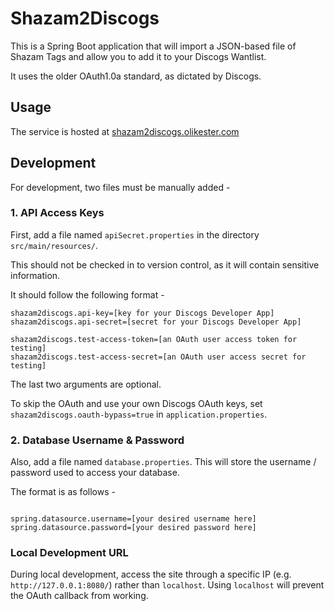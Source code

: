 # Shazam2Discogs

This is a Spring Boot application that will import a JSON-based file of Shazam Tags and allow you to add it to your Discogs Wantlist. 

It uses the older OAuth1.0a standard, as dictated by Discogs. 

## Usage

The service is hosted at [shazam2discogs.olikester.com](https://shazam2discogs.olikester.com)

## Development

For development, two files must be manually added - 

### 1. API Access Keys

First, add a file named `apiSecret.properties` in the directory `src/main/resources/`. 

This should not be checked in to version control, as it will contain sensitive information. 

It should follow the following format - 

```
shazam2discogs.api-key=[key for your Discogs Developer App]
shazam2discogs.api-secret=[secret for your Discogs Developer App]

shazam2discogs.test-access-token=[an OAuth user access token for testing]
shazam2discogs.test-access-secret=[an OAuth user access secret for testing]
```

The last two arguments are optional. 

To skip the OAuth and use your own Discogs OAuth keys, set `shazam2discogs.oauth-bypass=true` in `application.properties`. 

### 2. Database Username & Password

Also, add a file named `database.properties`. This will store the username / password used to access your database. 

The format is as follows - 

```

spring.datasource.username=[your desired username here]
spring.datasource.password=[your desired password here]

```

### Local Development URL
During local development, access the site through a specific IP (e.g. `http://127.0.0.1:8080/`) rather than `localhost`. Using `localhost` will prevent the OAuth callback from working. 
